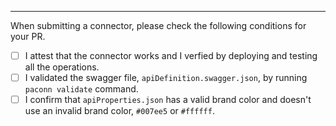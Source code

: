 
---
When submitting a connector, please check the following conditions for your PR.

- [ ] I attest that the connector works and I verfied by deploying and testing all the operations.
- [ ] I validated the swagger file, `apiDefinition.swagger.json`, by running `paconn validate` command.
- [ ] I confirm that `apiProperties.json` has a valid brand color and doesn't use an invalid brand color, `#007ee5` or `#ffffff`.
